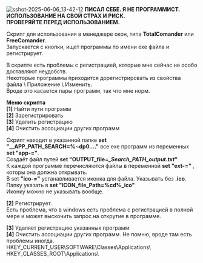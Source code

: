 ![sshot-2025-06-06_13-42-12](https://github.com/user-attachments/assets/aa5d4da3-6de4-4513-8278-f735e640f304)
**ПИСАЛ СЕБЕ. Я НЕ ПРОГРАММИСТ. ИСПОЛЬЗОВАНИЕ НА СВОЙ СТРАХ И РИСК.**  
**ПРОВЕРЯЙТЕ ПЕРЕД ИСПОЛЬЗОВАНИЕМ.**


Скрипт для использования в менеджере окон, типа **TotalComander** или **FreeComander**.   
Запускается с кнопки, ищет программы по имени exe файла и регистрирует.

В скрипте есть проблемы с регистрацией, которые мне сейчас не особо доставляют неудобств.   
Некоторые программы приходится дорегистрировать из свойства файла \ Приложение \ Изменить.   
Вроде это касается пары программ, так что мне норм.


**Меню скрипта**  
**[1]** Найти пути программ  
**[2]** Зарегистрировать  
**[3]** Удалить регистрацию  
**[4]** Очистить ассоциации других программ  

Скрипт находит в указанной папке **set "__APP_PATH_SEARCH=%~dp0...."** все exe программ из переменных **set "app-="**.  
Создаёт файл путей **set "OUTPUT_file=*_Search_PATH_output.txt*"**  
К каждой программе перечисляются файлы в переменной **set "ext-="** , которы она должна открывать.  
В set **"ico-="** устанавливается иконка для файла. Указывать без **.ico**.  
Папку указать в **set "ICON_file_Path=%cd%_ico"**  
Иконку можно не указывать вообще.  

**[2]** Регистрирует.  
Есть проблема, что в windows есть проблема с регистрацией в полной мере и может выскочить запрос на открутие в программе.  

**[3]** Удаляет регистрацию указанных программ  
**[4]** Очистить ассоциации других программ. Не помню, вроде там есть проблемы иногда.  
HKEY_CURRENT_USER\SOFTWARE\Classes\Applications\  
HKEY_CLASSES_ROOT\Applications\  




